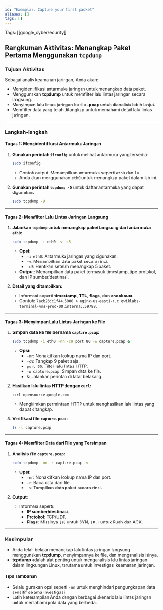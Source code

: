 ```yaml
---
id: "Exemplar: Capture your first packet"
aliases: []
tags: []
---
```


Tags: [[google_cybersecurity]]

## Rangkuman Aktivitas: Menangkap Paket Pertama Menggunakan `tcpdump`

### **Tujuan Aktivitas**
Sebagai analis keamanan jaringan, Anda akan:
- Mengidentifikasi antarmuka jaringan untuk menangkap data paket.
- Menggunakan **tcpdump** untuk memfilter lalu lintas jaringan secara langsung.
- Menyimpan lalu lintas jaringan ke file **.pcap** untuk dianalisis lebih lanjut.
- Memfilter data yang telah ditangkap untuk memahami detail lalu lintas jaringan.

---

### **Langkah-langkah**

#### **Tugas 1: Mengidentifikasi Antarmuka Jaringan**
1. **Gunakan perintah `ifconfig`** untuk melihat antarmuka yang tersedia:
   ```bash
   sudo ifconfig
   ```
   - Contoh output: Menampilkan antarmuka seperti `eth0` dan `lo`.
   - Anda akan menggunakan `eth0` untuk menangkap paket dalam lab ini.

2. **Gunakan perintah `tcpdump -D`** untuk daftar antarmuka yang dapat digunakan:
   ```bash
   sudo tcpdump -D
   ```

---

#### **Tugas 2: Memfilter Lalu Lintas Jaringan Langsung**
1. **Jalankan `tcpdump` untuk menangkap paket langsung dari antarmuka `eth0`:**
   ```bash
   sudo tcpdump -i eth0 -v -c5
   ```
   - **Opsi:**
     - `-i eth0`: Antarmuka jaringan yang digunakan.
     - `-v`: Menampilkan data paket secara rinci.
     - `-c5`: Hentikan setelah menangkap 5 paket.
   - **Output**: Menampilkan data paket termasuk timestamp, tipe protokol, dan IP sumber/destinasi.

2. **Detail yang ditampilkan:**
   - Informasi seperti **timestamp**, **TTL**, **flags**, dan **checksum**.
   - Contoh: `7acb26dc1f44.5000 > nginx-us-east1-c.c.qwiklabs-terminal-vms-prod-00.internal.59788`.

---

#### **Tugas 3: Menyimpan Lalu Lintas Jaringan ke File**
1. **Simpan data ke file bernama `capture.pcap`:**
   ```bash
   sudo tcpdump -i eth0 -nn -c9 port 80 -w capture.pcap &
   ```
   - **Opsi:**
     - `-nn`: Nonaktifkan lookup nama IP dan port.
     - `-c9`: Tangkap 9 paket saja.
     - `port 80`: Filter lalu lintas HTTP.
     - `-w capture.pcap`: Simpan data ke file.
     - `&`: Jalankan perintah di latar belakang.

2. **Hasilkan lalu lintas HTTP dengan `curl`:**
   ```bash
   curl opensource.google.com
   ```
   - Mengirimkan permintaan HTTP untuk menghasilkan lalu lintas yang dapat ditangkap.

3. **Verifikasi file `capture.pcap`:**
   ```bash
   ls -l capture.pcap
   ```

---

#### **Tugas 4: Memfilter Data dari File yang Tersimpan**
1. **Analisis file `capture.pcap`:**
   ```bash
   sudo tcpdump -nn -r capture.pcap -v
   ```
   - **Opsi:**
     - `-nn`: Nonaktifkan lookup nama IP dan port.
     - `-r`: Baca data dari file.
     - `-v`: Tampilkan data paket secara rinci.

2. **Output**:
   - Informasi seperti:
     - **IP sumber/destinasi**.
     - **Protokol**: TCP/UDP.
     - **Flags**: Misalnya `[S]` untuk SYN, `[P.]` untuk Push dan ACK.

---

### **Kesimpulan**
- Anda telah belajar menangkap lalu lintas jaringan langsung menggunakan **tcpdump**, menyimpannya ke file, dan menganalisis isinya.
- **tcpdump** adalah alat penting untuk menganalisis lalu lintas jaringan dalam lingkungan Linux, terutama untuk investigasi keamanan jaringan.

#### **Tips Tambahan**
- Selalu gunakan opsi seperti `-nn` untuk menghindari pengungkapan data sensitif selama investigasi.
- Latih keterampilan Anda dengan berbagai skenario lalu lintas jaringan untuk memahami pola data yang berbeda.
